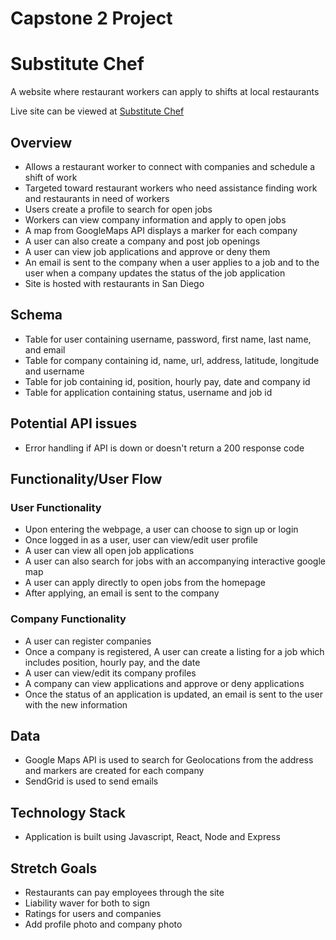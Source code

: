 # Capstone 2 Project

# Substitute Chef

A website where restaurant workers can apply to shifts at local restaurants

Live site can be viewed at [Substitute Chef](https://subchef.surge.sh/)

## Overview

- Allows a restaurant worker to connect with companies and schedule a shift of work
- Targeted toward restaurant workers who need assistance finding work and restaurants in need of workers
- Users create a profile to search for open jobs
- Workers can view company information and apply to open jobs
- A map from GoogleMaps API displays a marker for each company
- A user can also create a company and post job openings
- A user can view job applications and approve or deny them
- An email is sent to the company when a user applies to a job and to the user when a company updates the status of the job application
- Site is hosted with restaurants in San Diego

## Schema 

- Table for user containing username, password, first name, last name, and email
- Table for company containing id, name, url, address, latitude, longitude and username
- Table for job containing id, position, hourly pay, date and company id
- Table for application containing status, username and job id

## Potential API issues

- Error handling if API is down or doesn't return a 200 response code

## Functionality/User Flow

### User Functionality

- Upon entering the webpage, a user can choose to sign up or login
- Once logged in as a user, user can view/edit user profile
- A user can view all open job applications
- A user can also search for jobs with an accompanying interactive google map
- A user can apply directly to open jobs from the homepage
- After applying, an email is sent to the company

### Company Functionality

- A user can register companies
- Once a company is registered, A user can create a listing for a job which includes position, hourly pay, and the date
- A user can view/edit its company profiles
- A company can view applications and approve or deny applications
- Once the status of an application is updated, an email is sent to the user with the new information

## Data
- Google Maps API is used to search for Geolocations from the address and markers are created for each company
- SendGrid is used to send emails 

## Technology Stack
- Application is built using Javascript, React, Node and Express

## Stretch Goals
- Restaurants can pay employees through the site
- Liability waver for both to sign
- Ratings for users and companies
- Add profile photo and company photo
